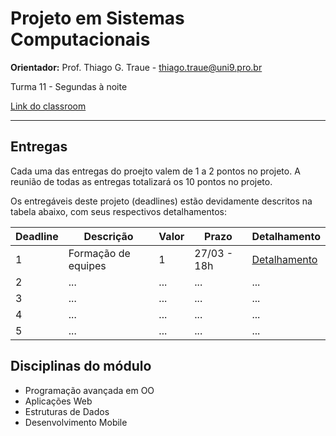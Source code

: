 # Projeto em Sistemas Computacionais

**Orientador:** Prof. Thiago G. Traue - thiago.traue@uni9.pro.br

Turma 11 - Segundas à noite

[Link do classroom](https://classroom.google.com/c/NTkzODc0ODkzNDAy?cjc=orpmqxb)

***

## Entregas

Cada uma das entregas do proejto valem de 1 a 2 pontos no projeto. A reunião de todas as entregas totalizará os 10 pontos no projeto.

Os entregáveis deste projeto (deadlines) estão devidamente descritos na tabela abaixo, com seus respectivos detalhamentos:

| Deadline | Descrição           | Valor | Prazo       | Detalhamento |
|----------|---------------------|-------|-------------|--------------|
| 1        | Formação de equipes | 1     | 27/03 - 18h | [Detalhamento](https://docs.google.com/document/d/1RVBb8Yz8n6fgFCbADvU66IMxQQrls4_NM40XVk5GVH4) |
| 2        | ...                 | ...   | ...         | ...          |
| 3        | ...                 | ...   | ...         | ...          |
| 4        | ...                 | ...   | ...         | ...          |
| 5        | ...                 | ...   | ...         | ...          |

## Disciplinas do módulo

- Programação avançada em OO
- Aplicações Web
- Estruturas de Dados
- Desenvolvimento Mobile
